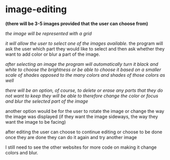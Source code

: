 # image-editing
**(there will be 3-5 images provided that the user can choose from)**

*the image will be represented with a grid*

*it will allow the user to select one of the images available.*
the program will ask the user which part they would like to select and then ask whether they want to add color or blur a part of the image. 

*after selecting an image the program will automatically turn it black and white to choose the brightness or be able to choose it based on a smaller scale of shades opposed to the many colors and shades of those colors as well*

*there will be an option, of course, to delete or erase any parts that they do not want to keep*
*they will be able to therefore change the color or focus and blur the selected part of the image*

another option would be for the user to rotate the image or change the way the image was displayed (if they want the image sideways, the way they want the image to be facing)

after editing the user can choose to continue editing or choose to be done 
once they are done they can do it again and try another image 

I still need to see the other websites for more code on making it change colors and blur. 




